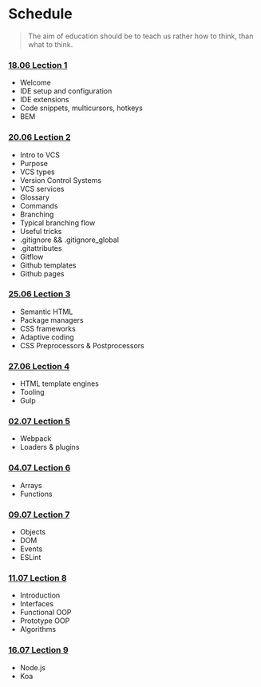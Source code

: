 # Schedule

> The aim of education should be to teach us rather how to think, than what to think.

### [18.06 Lection 1](/lecture-1/lecture.md)
- Welcome
- IDE setup and configuration
- IDE extensions
- Code snippets, multicursors, hotkeys
- BEM

### [20.06 Lection 2](/lecture-2/lecture.md)
- Intro to VCS
- Purpose
- VCS types
- Version Control Systems
- VCS services
- Glossary
- Commands
- Branching
- Typical branching flow
- Useful tricks
- .gitignore && .gitignore_global
- .gitattributes
- Gitflow
- Github templates
- Github pages

### [25.06 Lection 3](/lecture-3/lecture.md)
- Semantic HTML
- Package managers
- CSS frameworks
- Adaptive coding
- CSS Preprocessors & Postprocessors

### [27.06 Lection 4](/lecture-4/lecture.md)
- HTML template engines
- Tooling
- Gulp

### [02.07 Lection 5](/lecture-5/lecture.md)
- Webpack
- Loaders & plugins

### [04.07 Lection 6](/lecture-6/lecture.md)
- Arrays
- Functions

### [09.07 Lection 7](/lecture-7/lecture.md)
- Objects
- DOM
- Events
- ESLint

### [11.07 Lection 8](/lecture-8/lecture.md)
- Introduction
- Interfaces
- Functional OOP
- Prototype OOP
- Algorithms

### [16.07 Lection 9](/lecture-9/lecture.md)
- Node.js
- Koa

